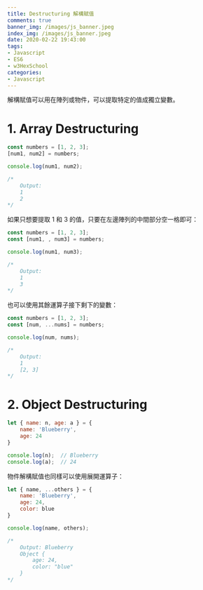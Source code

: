 ```yaml
---
title: Destructuring 解構賦值
comments: true
banner_img: /images/js_banner.jpeg
index_img: /images/js_banner.jpeg
date: 2020-02-22 19:43:00
tags: 
- Javascript
- ES6
- w3HexSchool
categories: 
- Javascript
---
```

解構賦值可以用在陣列或物件，可以提取特定的值成獨立變數。

# 1. Array Destructuring
```js
const numbers = [1, 2, 3];
[num1, num2] = numbers;

console.log(num1, num2);

/*
    Output:
    1
    2
*/
```

如果只想要提取 1 和 3 的值，只要在左邊陣列的中間部分空一格即可：
```js
const numbers = [1, 2, 3];
const [num1, , num3] = numbers;

console.log(num1, num3);

/*
    Output:
    1
    3
*/
```

也可以使用其餘運算子接下剩下的變數：
```js
const numbers = [1, 2, 3];
const [num, ...nums] = numbers;

console.log(num, nums);

/* 
    Output:
    1
    [2, 3]
*/ 
```

# 2. Object Destructuring
```js
let { name: n, age: a } = {
    name: 'Blueberry',
    age: 24
}

console.log(n);  // Blueberry
console.log(a);  // 24
```

物件解構賦值也同樣可以使用展開運算子：
```js
let { name, ...others } = {
    name: 'Blueberry',
    age: 24,
    color: blue
}

console.log(name, others);

/* 
    Output: Blueberry
    Object {
        age: 24,
        color: "blue"
    }
*/
```